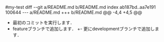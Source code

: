 #my-test
diff --git a/README.md b/README.md
index ab187bd..aa7e191 100644
--- a/README.md
+++ b/README.md
@@ -4,4 +4,5 @@
- 最初のコミットを実行します．
- featureブランチで追加します．
+- 更にdevelopmentブランチで追加します．
